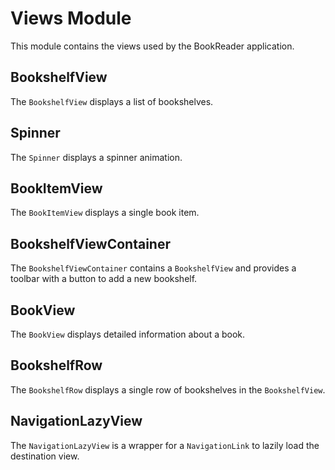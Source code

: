 # Views Module

This module contains the views used by the BookReader application.

## BookshelfView

The `BookshelfView` displays a list of bookshelves.

## Spinner

The `Spinner` displays a spinner animation.

## BookItemView

The `BookItemView` displays a single book item.

## BookshelfViewContainer

The `BookshelfViewContainer` contains a `BookshelfView` and provides a toolbar with a button to add a new bookshelf.

## BookView

The `BookView` displays detailed information about a book.

## BookshelfRow

The `BookshelfRow` displays a single row of bookshelves in the `BookshelfView`.

## NavigationLazyView

The `NavigationLazyView` is a wrapper for a `NavigationLink` to lazily load the destination view.

